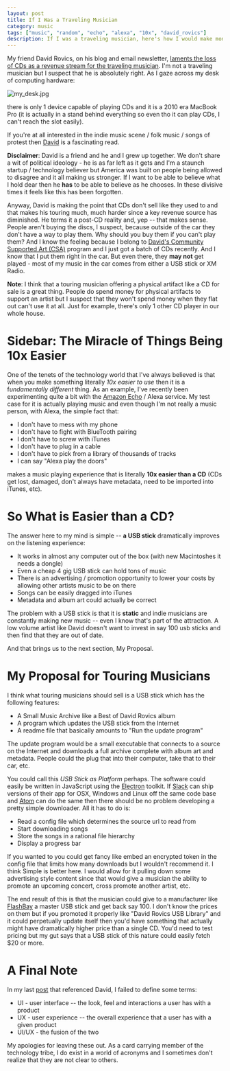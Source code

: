 ```yaml
---
layout: post
title: If I Was a Traveling Musician
category: music
tags: ["music", "random", "echo", "alexa", "10x", "david_rovics"]
description: If I was a traveling musician, here's how I would make money from touring...
---
```

My friend David Rovics, on his blog and email newsletter, [laments the loss of CDs as a revenue stream for the traveling musician](http://songwritersnotebook.blogspot.com/2017/01/why-do-they-keep-begging.html).  I'm not a traveling musician but I suspect that he is absolutely right.  As I gaze across my desk of computing hardware:

![my_desk.jpg](/blog/assets/my_desk.jpg)

there is only 1 device capable of playing CDs and it is a 2010 era MacBook Pro (it is actually in a stand behind everything so even tho it can play CDs, I can't reach the slot easily).  

If you're at all interested in the indie music scene / folk music / songs of protest then [David](http://songwritersnotebook.blogspot.com/) is a fascinating read.  

**Disclaimer**: David is a friend and he and I grew up together.  We don't share a wit of political ideology - he is as far left as it gets and I'm a staunch startup / technology believer but America was built on people being allowed to disagree and it all making us stronger.  If I want to be able to believe what I hold dear then he **has** to be able to believe as he chooses.  In these divisive times it feels like this has been forgotten.

Anyway, David is making the point that CDs don't sell like they used to and that makes his touring much, much harder since a key revenue source has diminished.  He terms it a post-CD reality and, yep -- that makes sense.  People aren't buying the discs, I suspect, because outside of the car they don't have a way to play them.  Why should you buy them if you can't play them?  And I know the feeling because I belong to [David's Community Supported Art (CSA)](http://www.davidrovics.com/subscribe/) program and I just got a batch of CDs recently.  And I know that I put them right in the car.  But even there, they **may not** get played - most of my music in the car comes from either a USB stick or XM Radio.

**Note**: I think that a touring musician offering a physical artifact like a CD for sale is a great thing.  People do spend money for physical artifacts to support an artist but I suspect that they won't spend money when they flat out can't use it at all.  Just for example, there's only 1 other CD player in our whole house.

# Sidebar: The Miracle of Things Being 10x Easier

One of the tenets of the technology world that I've always believed is that when you make something literally *10x easier to use* then it is a f*undamentally different* thing.  As an example, I've recently been experimenting quite a bit with the [Amazon Echo](https://www.amazon.com/Amazon-Echo-Bluetooth-Speaker-with-WiFi-Alexa/dp/B00X4WHP5E) / Alexa service.  My test case for it is actually playing music and even though I'm not really a music person, with Alexa, the simple fact that: 

* I don't have to mess with my phone
* I don't have to fight with BlueTooth pairing
* I don't have to screw with iTunes
* I don't have to plug in a cable
* I don't have to pick from a library of thousands of tracks
* I can say "Alexa play the doors"

makes a music playing experience that is literally **10x easier than a CD** (CDs get lost, damaged, don't always have metadata, need to be imported into iTunes, etc).

# So What is Easier than a CD?

The answer here to my mind is simple -- **a USB stick** dramatically improves on the listening experience:

* It works in almost any computer out of the box (with new Macintoshes it needs a dongle)
* Even a cheap 4 gig USB stick can hold tons of music
* There is an advertising / promotion opportunity to lower your costs by allowing other artists music to be on there
* Songs can be easily dragged into iTunes
* Metadata and album art could actually be correct

The problem with a USB stick is that it is **static** and indie musicians are constantly making new music -- even I know that's part of the attraction.  A low volume artist like David doesn't want to invest in say 100 usb sticks and then find that they are out of date.

And that brings us to the next section, My Proposal. 

# My Proposal for Touring Musicians

I think what touring musicians should sell is a USB stick which has the following features:

* A Small Music Archive like a Best of David Rovics album
* A program which updates the USB stick from the Internet
* A readme file that basically amounts to "Run the update program"

The update program would be a small executable that connects to a source on the Internet and downloads a full archive complete with album art and metadata.  People could the plug that into their computer, take that to their car, etc.  

You could call this *USB Stick as Platform* perhaps.  The software could easily be written in JavaScript using the [Electron](http://electron.atom.io/) toolkit.  If [Slack](https://slack.com/downloads/) can ship versions of their app for OSX, Windows and Linux off the same code base and [Atom](http://www.atom.io) can do the same then there should be no problem developing a pretty simple downloader.  All it has to do is:

* Read a config file which determines the source url to read from
* Start downloading songs
* Store the songs in a rational file hierarchy 
* Display a progress bar

If you wanted to you could get fancy like embed an encrypted token in the config file that limits how many downloads but I wouldn't recommend it.  I think Simple is better here.  I would allow for it pulling down some advertising style content since that would give a musician the ability to promote an upcoming concert, cross promote another artist, etc.

The end result of this is that the musician could give to a manufacturer like [FlashBay](http://www.flashbay.com/usb-music-distribution) a master USB stick and get back say 100.  I don't know the prices on them but if you promoted it properly like "David Rovics USB Library" and it could perpetually update itself then you'd have something that actually might have  dramatically higher price than a single CD.  You'd need to test pricing but my gut says that a USB stick of this nature could easily fetch $20 or more.  

# A Final Note

In my last [post](http://fuzzyblog.io/blog/rant/2016/12/20/david-rovics-community-supported-art-or-a-tale-of-paywoe.html) that referenced David, I failed to define some terms: 

* UI - user interface -- the look, feel and interactions a user has with a product
* UX - user experience -- the overall experience that a user has with a given product
* UI/UX - the fusion of the two

My apologies for leaving these out.  As a card carrying member of the technology tribe, I do exist in a world of acronyms and I sometimes don't realize that they are not clear to others.